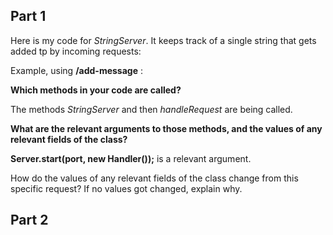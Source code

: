 ## Part 1

Here is my code for *StringServer*. It keeps track of a single string that gets added tp by incoming requests:


Example, using **/add-message** :

**Which methods in your code are called?**

The methods *StringServer* and then *handleRequest* are being called.

**What are the relevant arguments to those methods, and the values of any relevant fields of the class?**

**Server.start(port, new Handler());** is a relevant argument.


How do the values of any relevant fields of the class change from this specific request? If no values got changed, explain why.


## Part 2

